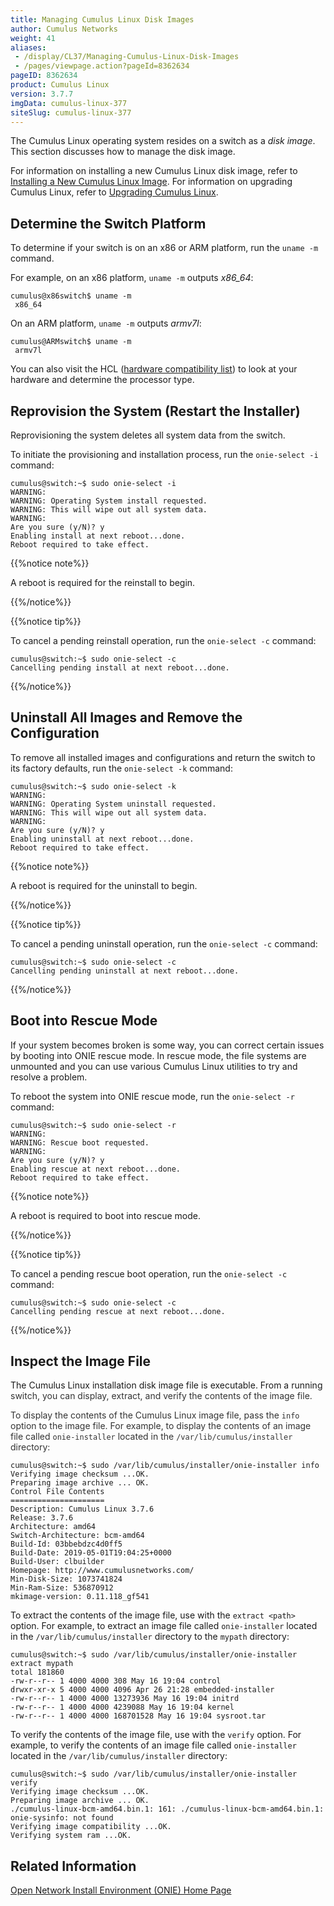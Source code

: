 ```yaml
---
title: Managing Cumulus Linux Disk Images
author: Cumulus Networks
weight: 41
aliases:
 - /display/CL37/Managing-Cumulus-Linux-Disk-Images
 - /pages/viewpage.action?pageId=8362634
pageID: 8362634
product: Cumulus Linux
version: 3.7.7
imgData: cumulus-linux-377
siteSlug: cumulus-linux-377
---
```

The Cumulus Linux operating system resides on a switch as a *disk
image*. This section discusses how to manage the disk image.

For information on installing a new Cumulus Linux disk image, refer to
[Installing a New Cumulus Linux
Image](/version/cumulus-linux-377/Installation-Management/Installing-a-New-Cumulus-Linux-Image).
For information on upgrading Cumulus Linux, refer to [Upgrading Cumulus
Linux](/version/cumulus-linux-377/Installation-Management/Upgrading-Cumulus-Linux).

## <span>Determine the Switch Platform</span>

To determine if your switch is on an x86 or ARM platform, run the `uname
-m` command.

For example, on an x86 platform, `uname -m` outputs *x86\_64*:

    cumulus@x86switch$ uname -m
     x86_64

On an ARM platform, `uname -m` outputs *armv7l*:

    cumulus@ARMswitch$ uname -m
     armv7l

You can also visit the HCL ([hardware compatibility
list](http://cumulusnetworks.com/support/linux-hardware-compatibility-list/))
to look at your hardware and determine the processor type.

## <span>Reprovision the System (Restart the Installer)</span>

Reprovisioning the system deletes all system data from the switch.

To initiate the provisioning and installation process, run the
`onie-select -i` command:

    cumulus@switch:~$ sudo onie-select -i
    WARNING:
    WARNING: Operating System install requested.
    WARNING: This will wipe out all system data.
    WARNING:
    Are you sure (y/N)? y
    Enabling install at next reboot...done.
    Reboot required to take effect.

{{%notice note%}}

A reboot is required for the reinstall to begin.

{{%/notice%}}

{{%notice tip%}}

To cancel a pending reinstall operation, run the `onie-select -c`
command:

    cumulus@switch:~$ sudo onie-select -c
    Cancelling pending install at next reboot...done.

{{%/notice%}}

## <span>Uninstall All Images and Remove the Configuration</span>

To remove all installed images and configurations and return the switch
to its factory defaults, run the `onie-select -k` command:

    cumulus@switch:~$ sudo onie-select -k
    WARNING:
    WARNING: Operating System uninstall requested.
    WARNING: This will wipe out all system data.
    WARNING:
    Are you sure (y/N)? y
    Enabling uninstall at next reboot...done.
    Reboot required to take effect.

{{%notice note%}}

A reboot is required for the uninstall to begin.

{{%/notice%}}

{{%notice tip%}}

To cancel a pending uninstall operation, run the `onie-select -c`
command:

    cumulus@switch:~$ sudo onie-select -c
    Cancelling pending uninstall at next reboot...done.

{{%/notice%}}

## <span>Boot into Rescue Mode</span>

If your system becomes broken is some way, you can correct certain
issues by booting into ONIE rescue mode. In rescue mode, the file
systems are unmounted and you can use various Cumulus Linux utilities to
try and resolve a problem.

To reboot the system into ONIE rescue mode, run the `onie-select -r`
command:

    cumulus@switch:~$ sudo onie-select -r
    WARNING:
    WARNING: Rescue boot requested.
    WARNING:
    Are you sure (y/N)? y
    Enabling rescue at next reboot...done.
    Reboot required to take effect.

{{%notice note%}}

A reboot is required to boot into rescue mode.

{{%/notice%}}

{{%notice tip%}}

To cancel a pending rescue boot operation, run the `onie-select -c`
command:

    cumulus@switch:~$ sudo onie-select -c
    Cancelling pending rescue at next reboot...done.

{{%/notice%}}

## <span>Inspect the Image File</span>

The Cumulus Linux installation disk image file is executable. From a
running <span style="color: #333333;"> switch, you can display, extract,
and verify the contents of the image file. </span>

<span style="color: #333333;"> To display the contents of the Cumulus
Linux image file, pass the `info` option to the image file. For example,
to display the contents of an image file called `onie-installer` located
in the `/var/lib/cumulus/installer` directory: </span>

    cumulus@switch:~$ sudo /var/lib/cumulus/installer/onie-installer info 
    Verifying image checksum ...OK. 
    Preparing image archive ... OK. 
    Control File Contents 
    ===================== 
    Description: Cumulus Linux 3.7.6 
    Release: 3.7.6 
    Architecture: amd64 
    Switch-Architecture: bcm-amd64 
    Build-Id: 03bbebdzc4d0ff5 
    Build-Date: 2019-05-01T19:04:25+0000 
    Build-User: clbuilder 
    Homepage: http://www.cumulusnetworks.com/ 
    Min-Disk-Size: 1073741824 
    Min-Ram-Size: 536870912 
    mkimage-version: 0.11.118_gf541

To extract the contents of the image file, use with the `extract <path>`
option. For example, to extract an image file called `onie-installer`
located in the `/var/lib/cumulus/installer` directory to the `mypath`
directory:

    cumulus@switch:~$ sudo /var/lib/cumulus/installer/onie-installer extract mypath 
    total 181860 
    -rw-r--r-- 1 4000 4000 308 May 16 19:04 control 
    drwxr-xr-x 5 4000 4000 4096 Apr 26 21:28 embedded-installer 
    -rw-r--r-- 1 4000 4000 13273936 May 16 19:04 initrd 
    -rw-r--r-- 1 4000 4000 4239088 May 16 19:04 kernel 
    -rw-r--r-- 1 4000 4000 168701528 May 16 19:04 sysroot.tar

To verify the contents of the image file, use with the `verify` option.
For example, to verify the contents of an image file called
`onie-installer` located in the `/var/lib/cumulus/installer` directory:

    cumulus@switch:~$ sudo /var/lib/cumulus/installer/onie-installer verify 
    Verifying image checksum ...OK. 
    Preparing image archive ... OK. 
    ./cumulus-linux-bcm-amd64.bin.1: 161: ./cumulus-linux-bcm-amd64.bin.1: onie-sysinfo: not found 
    Verifying image compatibility ...OK. 
    Verifying system ram ...OK.

## <span>Related Information</span>

[Open Network Install Environment (ONIE) Home
Page](http://opencomputeproject.github.io/onie/)

<article id="html-search-results" class="ht-content" style="display: none;">

</article>

<footer id="ht-footer">

</footer>
